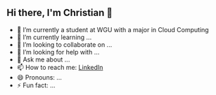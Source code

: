 ## Hi there, I'm Christian 👋

- 🔭 I’m currently a student at WGU with a major in Cloud Computing 
- 🌱 I’m currently learning ...
- 👯 I’m looking to collaborate on ...
- 🤔 I’m looking for help with ...
- 💬 Ask me about ...
- 📫 How to reach me:  [LinkedIn](https://www.linkedin.com/in/christian-young-43250b175/)
- 😄 Pronouns: ...
- ⚡ Fun fact: ...

